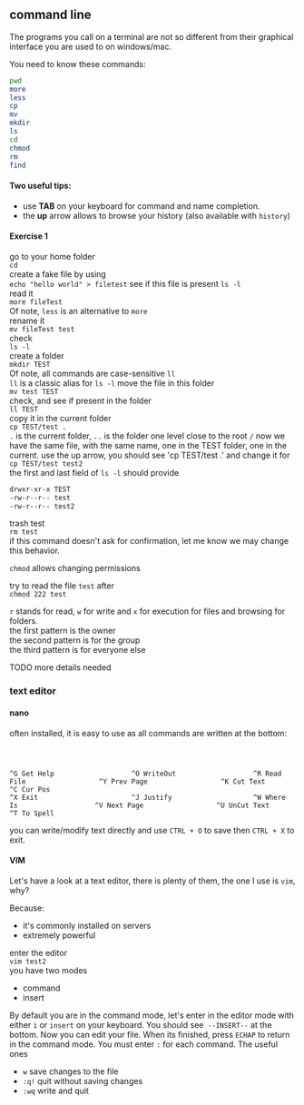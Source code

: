 ## command line

The programs you call on a terminal are not so different from their graphical interface you are used to on windows/mac.

You need to know these commands:

```bash
pwd
more
less
cp
mv
mkdir
ls
cd
chmod
rm
find
```


#### Two useful tips:

* use **TAB** on your keyboard for command and name completion.
* the **up** arrow allows to browse your history (also available with `history`)

#### Exercise 1

go to your home folder  
`cd`  
create a fake file by using  
`echo "hello world" > filetest`
see if this file is present
`ls -l`  
read it  
`more fileTest`  
Of note, `less` is an alternative to `more`  
rename it  
`mv fileTest test`  
check  
`ls -l`  
create a folder  
`mkdir TEST`  
Of note, all commands are case-sensitive
`ll`  
`ll` is a classic alias for `ls -l`
move the file in this folder  
`mv test TEST`  
check, and
see if present in the folder  
`ll TEST`  
copy it in the current folder  
`cp TEST/test .`  
 `.` is the current folder, `..` is the folder one level close to the root `/`
now we have the same file, with the same name, one in the TEST folder, one in the current.
use the up arrow, you should see 'cp TEST/test .'
and change it for  
`cp TEST/test test2`  
the first and last field of `ls -l` should provide

```bash
drwxr-xr-x TEST
-rw-r--r-- test
-rw-r--r-- test2
```

trash test  
`rm test`  
if this command doesn't ask for confirmation, let me know we may change this behavior.

`chmod` allows changing permissions

try to read the file `test` after  
`chmod 222 test`

`r` stands for read, `w` for write and `x` for execution for files and browsing for folders.  
the first pattern is the owner  
the second pattern is for the group  
the third pattern is for everyone else

TODO more details needed

### text editor

#### nano

often installed, it is easy to use as all commands are written at the bottom:

```console



^G Get Help                   ^O WriteOut                   ^R Read File                  ^Y Prev Page                  ^K Cut Text                   ^C Cur Pos
^X Exit                       ^J Justify                    ^W Where Is                   ^V Next Page                  ^U UnCut Text                 ^T To Spell
```


you can write/modify text directly and use `CTRL + O` to save then `CTRL + X` to exit.


#### VIM

Let's have a look at a text editor, there is plenty of them, the one I use is `vim`, why?  

Because:

* it's commonly installed on servers
* extremely powerful

enter the editor  
`vim test2`  
you have two modes

* command
* insert

By default you are in the command mode, let's enter in the editor mode with either `i` or `insert` on your keyboard.
You should see` --INSERT--` at the bottom.
Now you can edit your file.
When its finished, press `ECHAP` to return in the command mode. You must enter `:` for each command.
The useful ones  

* `w` save changes to the file
* `:q!` quit without saving changes
* `:wq` write and quit
